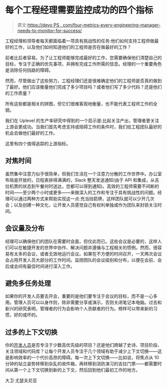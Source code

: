 # 每个工程经理需要监控成功的四个指标

> 原文:[https://devo PS . com/four-metrics-every-engineering-manager-needs-to-monitor-for-success/](https://devops.com/four-metrics-every-engineering-manager-needs-to-monitor-for-success/)

工程经理和领导者每天都面临着一项具有挑战性的任务:他们如何支持工程师做最好的工作，以及他们如何知道他们的工程师是否在做最好的工作？

前者比后者容易。为了让工程师能够完成最好的工作，您需要确保他们清楚自己的目标，专注于正确的优先事项，并拥有完成工作所需的信息。经理的一个重要角色是消除任何挡路的障碍。

然而，尽管做出了这些努力，工程经理们还是很难确定他们的工程师是否真的做到了最好。他们应该衡量他们完成了多少项目吗？或者他们写了多少代码？还是他们的工作质量？

所有这些都是相关的拼图，但它们很难客观地衡量，也不能代表工程师工作的全貌。

我们在 Uplevel 的生产率研究中得到的一个启示是:比起关注产出，管理者更关注上游会更成功。当我们首先考虑支持或阻碍工作的条件时，我们给工程团队最好的机会去做他们最好的工作。

这里有四个值得追踪的上游指标。

## **对焦时间**

虽然集中注意力似乎很简单，但我们生活在一个注意力分散的工作世界中。办公室布局是开放的，日程表排得满满的，Slack 整天发送通知(由于 API 和集成，从吉拉机票的状态到午餐何时送达，您都可以得到通知)。高效的工程师需要不间断的时间——至少两个小时或更多——来做深入的工作和专注于具有挑战性的问题。经理可以通过两种方式来帮助实现这一点:充当挡箭牌，这样团队就可以少开几次会；以及创建一种文化，让开发人员感觉自己有权利单独或作为团队来封锁关注时间。

## **会议量及分布**

经理可以确保他们的团队在需要时会面，但仅此而已。这些会议是必要的，这样人们可以在敏捷开发的世界中协作、解决问题并遵循与工程相关的惯例。然而，很容易有太多的会议，或者无效地运行会议。如果在不方便的时间召开，一天两次会议会占用开发人员大部分的工作时间。监控团队的会议级别和分布，以便在会前、会后或会间有最佳时间进行深入工作。

## **避免多任务处理**

如果你的开发人员要去开会，重要的是他们要专注于会议的目标，而不是一心多用。管理人员可以以身作则，除非需要分享或演示，否则关闭笔记本电脑。过去和新兴的研究表明，管理者的行为会影响个人贡献者的行为。榜样可以带来新的习惯，好的或坏的。

## **过多的上下文切换**

你的[开发人员](https://devops.com/what-the-best-developers-do-to-be-great-at-their-jobs/)是否专注于少数高优先级的项目？还是他们跨越了史诗、项目阶段、关注领域和代码库？让每个开发人员专注于几个领域有助于减少上下文切换——这是影响效率的一个代价高昂的障碍。每一次上下文切换——比如说，将焦点从 10 分钟的站立姿势转移到杂乱的收件箱，再转移到消防演习的吉拉门票——都需要时间从第一个上下文切换到新的上下文，然后回到他们最初工作的地方。

大卫·尤瑟夫尼亚